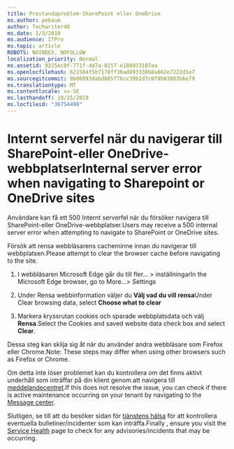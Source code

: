 ```yaml
---
title: Prestandaproblem-SharePoint eller OneDrive
ms.author: pebaum
author: Techwriter40
ms.date: 1/3/2019
ms.audience: ITPro
ms.topic: article
ROBOTS: NOINDEX, NOFOLLOW
localization_priority: Normal
ms.assetid: 9225ec0f-771f-4d7a-8157-e188953107aa
ms.openlocfilehash: 621504f5b7170ff36ad093330b8a662e7222d1e7
ms.sourcegitcommit: 0b06093dabd685f76cc39b1d7c0f8b03883b6e79
ms.translationtype: MT
ms.contentlocale: sv-SE
ms.lasthandoff: 10/25/2019
ms.locfileid: "36754498"
---
```

# <a name="internal-server-error-when-navigating-to-sharepoint-or-onedrive-sites"></a><span data-ttu-id="9f047-102">Internt serverfel när du navigerar till SharePoint-eller OneDrive-webbplatser</span><span class="sxs-lookup"><span data-stu-id="9f047-102">Internal server error when navigating to Sharepoint or OneDrive sites</span></span>

<span data-ttu-id="9f047-103">Användare kan få ett 500 Internt serverfel när du försöker navigera till SharePoint-eller OneDrive-webbplatser.</span><span class="sxs-lookup"><span data-stu-id="9f047-103">Users may receive a 500 internal server error when attempting to navigate to SharePoint or OneDrive sites.</span></span> 

<span data-ttu-id="9f047-104">Försök att rensa webbläsarens cacheminne innan du navigerar till webbplatsen.</span><span class="sxs-lookup"><span data-stu-id="9f047-104">Please attempt to clear the browser cache before navigating to the site.</span></span>


1. <span data-ttu-id="9f047-105">I webbläsaren Microsoft Edge går du till fler... > inställningar</span><span class="sxs-lookup"><span data-stu-id="9f047-105">In the Microsoft Edge browser, go to More...> Settings</span></span>

2. <span data-ttu-id="9f047-106">Under Rensa webbinformation väljer du **Välj vad du vill rensa**</span><span class="sxs-lookup"><span data-stu-id="9f047-106">Under Clear browsing data, select **Choose what to clear**</span></span>

3. <span data-ttu-id="9f047-107">Markera kryssrutan cookies och sparade webbplatsdata och välj **Rensa**.</span><span class="sxs-lookup"><span data-stu-id="9f047-107">Select the Cookies and saved website data check box and select **Clear**.</span></span>

<span data-ttu-id="9f047-108">Dessa steg kan skilja sig åt när du använder andra webbläsare som Firefox eller Chrome.</span><span class="sxs-lookup"><span data-stu-id="9f047-108">Note: These steps may differ when using other browsers such as Firefox or Chrome.</span></span>

<span data-ttu-id="9f047-109">Om detta inte löser problemet kan du kontrollera om det finns aktivt underhåll som inträffar på din klient genom att navigera till [meddelandecentret](https://portal.office.com/adminportal/home#/MessageCenter).</span><span class="sxs-lookup"><span data-stu-id="9f047-109">If this does not resolve the issue, you can check if there is active maintenance occurring on your tenant by navigating to the [Message center](https://portal.office.com/adminportal/home#/MessageCenter).</span></span>

<span data-ttu-id="9f047-110">Slutligen, se till att du besöker sidan för [tjänstens hälsa](https://portal.office.com/adminportal/home#/servicehealth) för att kontrollera eventuella bulletiner/incidenter som kan inträffa.</span><span class="sxs-lookup"><span data-stu-id="9f047-110">Finally , ensure you visit the [Service Health](https://portal.office.com/adminportal/home#/servicehealth) page to check for any advisories/incidents that may be occurring.</span></span>

